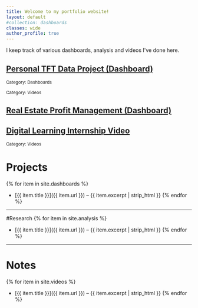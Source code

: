 ```yaml
---
title: Welcome to my portfolio website!
layout: default
#collection: dashboards
classes: wide
author_profile: true
---
```


I keep track of various dashboards, analysis and videos I've done here.

## [Personal TFT Data Project (Dashboard)](https://meng-kiat.github.io/dashboards/TFT%20EDA/)
<small>Category: Dashboards</small>


<small>Category: Videos</small>
## [Real Estate Profit Management (Dashboard)](https://meng-kiat.github.io/dashboards/Watershed%20Dashboard/)

## [Digital Learning Internship Video](https://meng-kiat.github.io/videos/2025-25-03-First/)
<small>Category: Videos</small>

# Projects
{% for item in site.dashboards %}
- [{{ item.title }}]({{ item.url }}) – {{ item.excerpt | strip_html }}
{% endfor %}

---

#Research
{% for item in site.analysis %}
- [{{ item.title }}]({{ item.url }}) – {{ item.excerpt | strip_html }}
{% endfor %}

---

# Notes
{% for item in site.videos %}
- [{{ item.title }}]({{ item.url }}) – {{ item.excerpt | strip_html }}
{% endfor %}